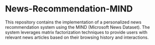 # News-Recommendation-MIND
This repository contains the implementation of a personalized news recommendation system using the MIND (Microsoft News Dataset). The system leverages matrix factorization techniques to provide users with relevant news articles based on their browsing history and interactions.
